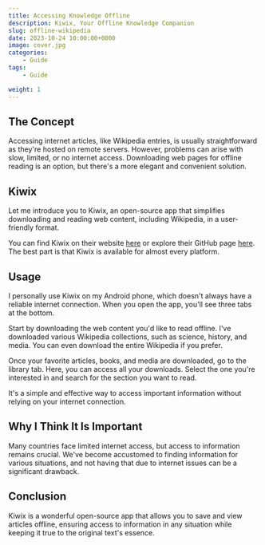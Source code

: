 ```yaml
---
title: Accessing Knowledge Offline
description: Kiwix, Your Offline Knowledge Companion
slug: offline-wikipedia
date: 2023-10-24 10:00:00+0000
image: cover.jpg
categories:
    - Guide
tags:
    - Guide

weight: 1
---
```


## The Concept

Accessing internet articles, like Wikipedia entries, is usually straightforward as they're hosted on remote servers. However, problems can arise with slow, limited, or no internet access. Downloading web pages for offline reading is an option, but there's a more elegant and convenient solution.

## Kiwix

Let me introduce you to Kiwix, an open-source app that simplifies downloading and reading web content, including Wikipedia, in a user-friendly format.

You can find Kiwix on their website [here](https://kiwix.org) or explore their GitHub page [here](https://github.com/kiwix). The best part is that Kiwix is available for almost every platform.

## Usage

I personally use Kiwix on my Android phone, which doesn't always have a reliable internet connection. When you open the app, you'll see three tabs at the bottom.

Start by downloading the web content you'd like to read offline. I've downloaded various Wikipedia collections, such as science, history, and media. You can even download the entire Wikipedia if you prefer.

Once your favorite articles, books, and media are downloaded, go to the library tab. Here, you can access all your downloads. Select the one you're interested in and search for the section you want to read.

It's a simple and effective way to access important information without relying on your internet connection.

## Why I Think It Is Important

Many countries face limited internet access, but access to information remains crucial. We've become accustomed to finding information for various situations, and not having that due to internet issues can be a significant drawback.

## Conclusion

Kiwix is a wonderful open-source app that allows you to save and view articles offline, ensuring access to information in any situation while keeping it true to the original text's essence.
